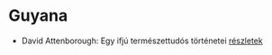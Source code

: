 # Guyana

- David Attenborough: Egy ifjú természettudós történetei [részletek](_details/David%20Attenborough.md#id_1449)